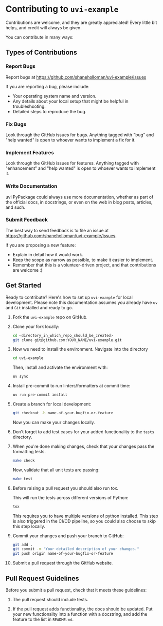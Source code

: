 # Contributing to `uvi-example`

Contributions are welcome, and they are greatly appreciated!
Every little bit helps, and credit will always be given.

You can contribute in many ways:

## Types of Contributions

### Report Bugs

Report bugs at <https://github.com/shaneholloman/uvi-example/issues>

If you are reporting a bug, please include:

- Your operating system name and version.
- Any details about your local setup that might be helpful in troubleshooting.
- Detailed steps to reproduce the bug.

### Fix Bugs

Look through the GitHub issues for bugs.
Anything tagged with "bug" and "help wanted" is open to whoever wants to implement a fix for it.

### Implement Features

Look through the GitHub issues for features.
Anything tagged with "enhancement" and "help wanted" is open to whoever wants to implement it.

### Write Documentation

uvi PyPackage could always use more documentation, whether as part of the official docs, in docstrings, or even on the web in blog posts, articles, and such.

### Submit Feedback

The best way to send feedback is to file an issue at <https://github.com/shaneholloman/uvi-example/issues>.

If you are proposing a new feature:

- Explain in detail how it would work.
- Keep the scope as narrow as possible, to make it easier to implement.
- Remember that this is a volunteer-driven project, and that contributions
  are welcome :)

## Get Started

Ready to contribute? Here's how to set up `uvi-example` for local development.
Please note this documentation assumes you already have `uv` and `Git` installed and ready to go.

1. Fork the `uvi-example` repo on GitHub.

2. Clone your fork locally:

    ```bash
    cd <directory_in_which_repo_should_be_created>
    git clone git@github.com:YOUR_NAME/uvi-example.git
    ```

3. Now we need to install the environment. Navigate into the directory

    ```bash
    cd uvi-example
    ```

    Then, install and activate the environment with:

    ```bash
    uv sync
    ```

4. Install pre-commit to run linters/formatters at commit time:

    ```bash
    uv run pre-commit install
    ```

5. Create a branch for local development:

    ```bash
    git checkout -b name-of-your-bugfix-or-feature
    ```

    Now you can make your changes locally.

6. Don't forget to add test cases for your added functionality to the `tests` directory.

7. When you're done making changes, check that your changes pass the formatting tests.

    ```bash
    make check
    ```

    Now, validate that all unit tests are passing:

    ```bash
    make test
    ```

8. Before raising a pull request you should also run tox.

    This will run the tests across different versions of Python:

    ```bash
    tox
    ```

    This requires you to have multiple versions of python installed.
    This step is also triggered in the CI/CD pipeline, so you could also choose to skip this step locally.

9. Commit your changes and push your branch to GitHub:

    ```bash
    git add .
    git commit -m "Your detailed description of your changes."
    git push origin name-of-your-bugfix-or-feature
    ```

10. Submit a pull request through the GitHub website.

## Pull Request Guidelines

Before you submit a pull request, check that it meets these guidelines:

1. The pull request should include tests.

2. If the pull request adds functionality, the docs should be updated.
   Put your new functionality into a function with a docstring, and add the feature to the list in `README.md`.
